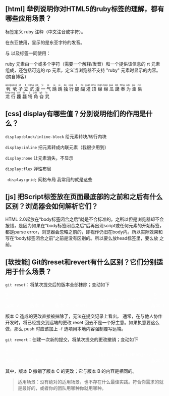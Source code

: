 ## [html] 举例说明你对HTML5的ruby标签的理解，都有哪些应用场景？

标签定义 ruby 注释（中文注音或字符）。

在东亚使用，显示的是东亚字符的发音。

与 以及标签一同使用：

ruby 元素由一个或多个字符（需要一个解释/发音）和一个提供该信息的 rt 元素组成，还包括可选的 rp 元素，定义当浏览器不支持 "ruby" 元素时显示的内容。 (摘自博客)

<section>
  <ruby class="spz">
    <rb>茕</rb>
    <rt>qióng</rt>
    <rb>茕</rb>
    <rt>qióng</rt>
    <rb>孑</rb>
    <rt>jié</rt>
    <rb>立</rb>
    <rt>lì</rt>
    <rb>沆</rb>
    <rt>hàng</rt>
    <rb>瀣</rb>
    <rt>xiè</rt>
    <rb>一</rb>
    <rt>yī</rt>
    <rb>气</rb>
    <rt>qì</rt>
  </ruby>
  <ruby class="spz">
    <rb>踽</rb>
    <rt>jǔ</rt>
    <rb>踽</rb>
    <rt>jǔ</rt>
    <rb>独</rb>
    <rt>dú</rt>
    <rb>行</rb>
    <rt>xíng</rt>
    <rb>醍</rb>
    <rt>tí</rt>
    <rb>醐</rb>
    <rt>hú</rt>
    <rb>灌</rb>
    <rt>guàn</rt>
    <rb>顶</rb>
    <rt>dǐng</rt>
  </ruby>
  <ruby class="spz">
    <rb>绵</rb>
    <rt>mián</rt>
    <rb>绵</rb>
    <rt>mián</rt>
    <rb>瓜</rb>
    <rt>guā</rt>
    <rb>瓞</rb>
    <rt>dié</rt>
    <rb>奉</rb>
    <rt>fèng</rt>
    <rb>为</rb>
    <rt>wéi</rt>
    <rb>圭</rb>
    <rt>guī</rt>
    <rb>臬</rb>
    <rt>niè</rt>
  </ruby>
  <ruby class="spz">
    <rb>龙</rb>
    <rt>lóng</rt>
    <rb>行</rb>
    <rt>xíng</rt>
    <rb>龘</rb>
    <rt>dá</rt>
    <rb>龘</rb>
    <rt>dá</rt>
    <rb>犄</rb>
    <rt>jī</rt>
    <rb>角</rb>
    <rt>jiǎo</rt>
    <rb>旮</rb>
    <rt>gā</rt>
    <rb>旯</rb>
    <rt>lá</rt>
  </ruby>
</section>

## [css] display有哪些值？分别说明他们的作用是什么？

`display:block/inline-block` 给元素转块/转行内块

`display:inline` 把元素转成内联元素（我很少用到）

`display:none` 让元素消失，不显示

`display:flex` 弹性布局

` display:grid;` 网格布局
我常用的就是这些

## [js] 把Script标签放在页面最底部的</body>之前和之后有什么区别？浏览器会如何解析它们？

HTML 2.0起放在“body标签闭合之后”就是不合标准的。之所以但是浏览器却不会报错，是因为如果在“body标签闭合之后”后再出现script或任何元素的开始标签，都是parse error，浏览器会忽略之前的，即视作仍旧在body内。所以实际效果和写在“body标签闭合之前”之前是没有区别的。所以要么放head标签里，要么放 </body> 之前。

## [软技能] Git的reset和revert有什么区别？它们分别适用于什么场景？

`git reset`：将某次提交后的版本全部抹除；变动如下

<pre style="color:#fff;">
O ------> O ------> O                                   O ------> O
^         ^         ^            --[git reset HEAD^]--> ^         ^
版本 A    版本 B    版本 C [HEAD]                        版本 A    版本 B [HEAD]
</pre>
版本 C 造成的更改直接被抹除了，无法在提交记录上看出。
通常，在与他人协作开发时，将已经提交到远端的更改 reset 回去不是一个好主意。如果执意要这么做，那么 push 时应该加上 -f 选项用本地内容强制覆写远端。

`git revert`：创建一次新的提交，将某次提交的更改撤销；变动如下
<pre style="color:#fff;">
O ------> O ------> O                                   O ------> O ------> O -------> O
^         ^         ^            --[git revert HEAD]--> ^         ^         ^          ^
版本 A    版本 B    版本 C [HEAD]                        版本 A    版本 B    版本 C      版本 D [HEAD]
</pre>
其中，版本 D 撤销了版本 C 的更改；它与版本 B 的内容是相同的。

> 适用场景：没有绝对的适用场景，也不存在什么最佳实践。符合你需求的就是最好的，或者你的团队用哪种你就用哪种。

